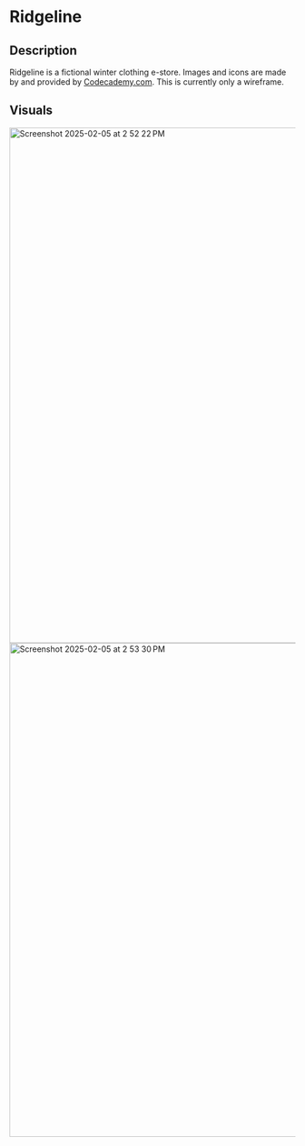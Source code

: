 # Ridgeline

## Description
Ridgeline is a fictional winter clothing e-store. Images and icons are made by and provided by [Codecademy.com](codecademy.com). This is currently only a wireframe.

## Visuals
<img width="906" alt="Screenshot 2025-02-05 at 2 52 22 PM" src="https://github.com/user-attachments/assets/c8689dc5-e530-4754-9c3f-df61c2ddc410" />
<img width="868" alt="Screenshot 2025-02-05 at 2 53 30 PM" src="https://github.com/user-attachments/assets/d0ebd049-ae6b-4681-96ff-52a4d38d141a" />

